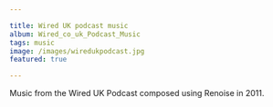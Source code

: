 ```yaml
---

title: Wired UK podcast music
album: Wired_co_uk_Podcast_Music
tags: music
image: /images/wiredukpodcast.jpg
featured: true

---
```


Music from the Wired UK Podcast composed using Renoise in 2011.
